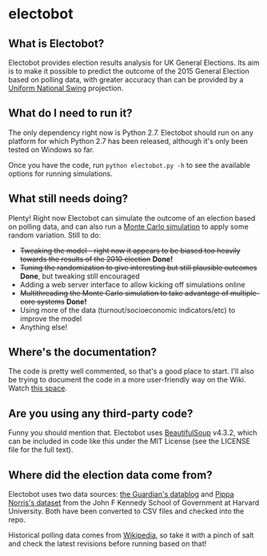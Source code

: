 electobot
=========

## What is Electobot?
Electobot provides election results analysis for UK General Elections. Its aim is to make it possible to predict the outcome of the 2015 General Election based on polling data, with greater accuracy than can be provided by a [Uniform National Swing](http://en.wikipedia.org/wiki/Uniform_national_swing) projection.

## What do I need to run it?
The only dependency right now is Python 2.7. Electobot should run on any platform for which Python 2.7 has been released, although it's only been tested on Windows so far.

Once you have the code, run `python electobot.py -h` to see the available options for running simulations.

## What still needs doing?
Plenty! Right now Electobot can simulate the outcome of an election based on polling data, and can also run a [Monte Carlo simulation](http://en.wikipedia.org/wiki/Monte_Carlo_method) to apply some random variation. Still to do:
  * ~~Tweaking the model - right now it appears to be biased too heavily towards the results of the 2010 election~~ **Done!**
  * ~~Tuning the randomization to give interesting but still plausible outcomes~~ **Done**, but tweaking still encouraged
  * Adding a web server interface to allow kicking off simulations online
  * ~~Multithreading the Monte Carlo simulation to take advantage of multiple-core systems~~ **Done!**
  * Using more of the data (turnout/socioeconomic indicators/etc) to improve the model
  * Anything else!

## Where's the documentation?
The code is pretty well commented, so that's a good place to start. I'll also be trying to document the code in a more user-friendly way on the Wiki. Watch [this space](http://github.com/ZsigE/electobot/wiki/Electobot).

## Are you using any third-party code?
Funny you should mention that. Electobot uses [BeautifulSoup](http://www.crummy.com/software/BeautifulSoup/) v4.3.2, which can be included in code like this under the MIT License (see the LICENSE file for the full text).

## Where did the election data come from?
Electobot uses two data sources: [the Guardian's datablog](http://www.theguardian.com/news/datablog/2010/may/07/uk-election-results-data-candidates-seats) and [Pippa Norris's dataset](http://www.hks.harvard.edu/fs/pnorris/Data/Data.htm#) from the John F Kennedy School of Government at Harvard University. Both have been converted to CSV files and checked into the repo.

Historical polling data comes from [Wikipedia](http://en.wikipedia.org/wiki/Opinion_polling_for_the_next_United_Kingdom_general_election), so take it with a pinch of salt and check the latest revisions before running based on that!